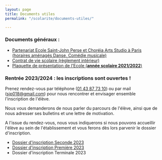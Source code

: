 ```yaml
---
layout: page
title: Documents utiles
permalink: "/scolarite/documents-utiles/"

---
```

### Documents généraux :

* [Partenariat Ecole Saint-John Perse et Choréia Arts Studio à Paris (horaires aménagés Danse, Comédie musicale)](/images/Plaquette_SJPC.pdf)
* [Contrat de vie scolaire (règlement intérieur)](/images/Contrat_vie_scolaire_2018_2019.pdf)
* [Plaquette de présentation de l'Ecole (**année scolaire 2021/2022**)](https://ecoles-sjp.fr/uploads/plaquette-ecole-saint-john-perse-2021-2022.pdf)

### Rentrée 2023/2024 : les inscriptions sont ouvertes !

Prenez rendez-vous par téléphone ([01 43 87 73 10](tel:0143877310)) ou par mail ([sjp018@gmail.com](mailto:sjp018@gmail.com)) pour nous rencontrer et envisager ensemble l'inscription de l'élève.

Nous vous demanderons de nous parler du parcours de l'élève, ainsi que de nous adresser ses bulletins et une lettre de motivation.

A l'issue du rendez-vous, nous vous indiquerons si nous pouvons accueillir l'élève au sein de l'établissement et vous ferons dès lors parvenir le dossier d'inscription.

* [Dossier d'inscription Seconde 2023](/uploads/fiche_inscription_seconde_2023_2024.pdf)
* [Dossier d'inscription Première 2023](/uploads/fiche_inscription_premiere_2023_2024.pdf)
* Dossier d'inscription Terminale 2023